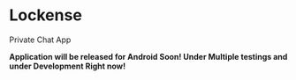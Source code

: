 # Lockense
Private Chat App 

<b>Application will be released for Android Soon!
Under Multiple testings and under Development Right now!</b>
